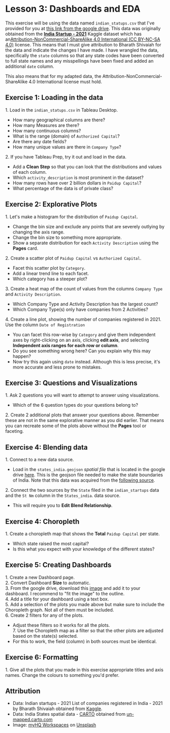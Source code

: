 #  Lesson 3: Dashboards and EDA

This exercise will be using the data named `indian_statups.csv` that I've provided for you at [this link from the google drive](https://drive.google.com/file/d/1zIwmqngMXQCy0ScS9VxXUdcl2TA0o-gG/view?usp=sharing). This data was originally obtained from the [**India Startup - 2021**](https://www.kaggle.com/bhararthshiviah/indian-startups-2021?select=2021_registered_companies.csv) Kaggle dataset which has an[Attribution-NonCommercial-ShareAlike 4.0 International (CC BY-NC-SA 4.0)](https://creativecommons.org/licenses/by-nc-sa/4.0/) license. This means that I must give attribution to Bharath Shivaiah for the data and indicate the changes I have made. I have wrangled the data, specifically the `state` columns so that any state codes have been converted to full state names and any misspellings have been fixed and added an additional `date` column.

This also means that for my adapted data, the Attribution-NonCommercial-ShareAlike 4.0 International license must hold. 



## Exercise 1: Loading in the data 

1\. Load in the `indian_statups.csv` in Tableau Desktop.           
- How many geographical columns are there?
- How many Measures are there?
- How many continuous columns?
- What is the range (domain) of `Authorized Capital`?
- Are there any date fields?
- How many unique values are there in `Company Type`?

2\. If you have Tableau Prep, try it out and load in the data.              
- Add a **Clean Step** so that you can look that the distributions and values of each column.
- Which `activity_description` is most prominent in the dataset?
- How many rows have over 2 billion dollars in `Paidup Capital`? 
- What percentage of the data is of private class?

## Exercise 2: Explorative Plots 

1\. Let's make a histogram for the distribution of `Paidup Capital`.              
- Change the bin size and exclude any points that are severely outlying by changing the axis range. 
- Change the bin size to something more appropriate. 
- Show a separate distribution for each `Activity Description` using the **Pages** card.

2\. Create a scatter plot of `Paidup Capital` vs `Authorized Capital`.
- Facet this scatter plot by `Category`.
- Add a linear trend line to each facet.
- Which category has a steeper plot?

3\. Create a heat map of the count of values from the columns `Company Type` and `Activity Description`. 
- Which Company Type and Activity Description has the largest count? 
- Which Company Type(s) only have companies from 2 Activities? 

4\. Create a line plot, showing the number of companies registered in 2021. Use the column `Date of Registration` 
- You can facet this row-wise by `Category` and give them independent axes by right-clicking on an axis, clicking **edit axis**, and selecting **Independent axis ranges for each row or column**.
- Do you see something wrong here? Can you explain why this may happen?
- Now try this again using `date` instead. Although this is less precise, it's more accurate and less prone to mistakes.

## Exercise 3: Questions and Visualizations 

1\. Ask 2 questions you will want to attempt to answer using visualizations.     
- Which of the 6 question types do your questions belong to?

2\. Create 2 additional plots that answer your questions above. Remember these are not in the same explorative manner as you did earlier. That means you can recreate some of the plots above without the **Pages** tool or faceting. 

## Exercise 4: Blending data

1\. Connect to a new data source.      
- Load in the `states_india.geojson` *spatial file* that is located in the google drive [here](https://drive.google.com/file/d/1Mw9qKTDot-7ECGGNsWiWGPMR5_-Y65zW/view?usp=sharing). This is the geojson file needed to make the state boundaries of India. Note that this data was acquired from the [following source](https://un-mapped.carto.com/tables/states_india/public/map). 

2\. Connect the two sources by the `State` filed in the `indian_startups` data and the `St Nm` column in the `States_india`.
data source. 
- This will require you to **Edit Blend Relationship**. 


## Exercise 4: Choropleth

1\. Create a choropleth map that shows the **Total** `Paidup Capital` per state.          
- Which state raised the most capital?
- Is this what you expect with your knowledge of the different states? 


## Exercise 5: Creating Dashboards  

1\. Create a new Dashboard page.              
2\. Convert Dashboard **Size** to automatic.                 
3\. From the google drive, download this       [image](https://drive.google.com/file/d/1wLpQDBJZnuqXGeyMNOvjt7f6kn0r_ayB/view?usp=sharing) and add it to your dashboard. I recommend to "fit the image" to the outline.                 
4\. Add a title for your dashboard using a text box.              
5\. Add a selection of the plots you made above but make sure to include the Choropleth graph. Not all of them must be included.                 
6\. Create 2 filters for any of the plots.              
- Adjust these filters so it works for all the plots.                            
7\. Use the Choropleth map as a filter so that the other plots are adjusted based on the state(s) selected.              
- For this to work, the field (column) in both sources must be identical. 

## Exercise 6: Formatting

1\. Give all the plots that you made in this exercise appropriate titles and axis names. Change the colours to something you'd prefer.       


## Attribution

- Data: Indian startups - 2021 List of companies registered in India - 2021 by Bharath Shivaiah obtained from [Kaggle](https://www.kaggle.com/bhararthshiviah/indian-startups-2021).
- Data: India States spatial data - [CARTO](https://carto.com/help/working-with-data/attribution/) obtained from [un-mapped.carto.com](https://un-mapped.carto.com/tables/states_india/public/map)
- Image: <a href="https://unsplash.com/@myhq?utm_source=unsplash&utm_medium=referral&utm_content=creditCopyText">myHQ Workspaces</a> on <a href="https://unsplash.com/s/photos/india-startup?utm_source=unsplash&utm_medium=referral&utm_content=creditCopyText">Unsplash</a>
  




